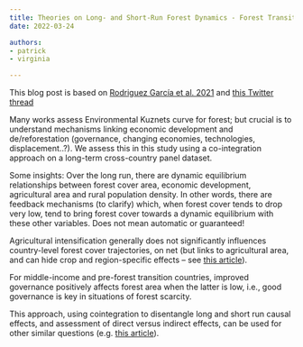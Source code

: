 ```yaml
---
title: Theories on Long- and Short-Run Forest Dynamics - Forest Transition, Environmental Kuznets Curve, Ecologically Unequal Exchange
date: 2022-03-24

authors: 
- patrick
- virginia

---
```




This blog post is based on [Rodriguez García et al. 2021](https://doi.org/10.3390/f12040431) and [this Twitter thread](https://twitter.com/PMeyfroidt/status/1380067567214211072?s=20&t=zRtrqHCyRWgHZz24fdwnyg)

<!--more-->

Many works assess Environmental Kuznets curve for forest; but crucial is to understand mechanisms linking economic development and de/reforestation (governance, changing economies, technologies, displacement..?). We assess this in this study using a co-integration approach on a long-term cross-country panel dataset.

Some insights: Over the long run, there are dynamic equilibrium relationships between forest cover area, economic development, agricultural area and rural population density. In other words, there are feedback mechanisms (to clarify) which, when forest cover tends to drop very low, tend to bring forest cover towards a dynamic equilibrium with these other variables. Does not mean automatic or guaranteed!

Agricultural intensification generally does not significantly influences country-level forest cover trajectories, on net (but links to agricultural area, and can hide crop and region-specific effects – see [this article](https://doi.org/10.1088/1748-9326/ab8b14)).

For middle-income and pre-forest transition countries, improved governance positively affects forest area when the latter is low, i.e., good governance is key in situations of forest scarcity.

This approach, using cointegration to disentangle long and short run causal effects, and assessment of direct versus indirect effects, can be used for other similar questions (e.g. [this article](https://doi.org/10.1088/1748-9326/ab8b14)).